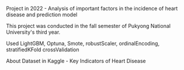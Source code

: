 Project in 2022 - Analysis of important factors in the incidence of heart disease and prediction model

This project was conducted in the fall semester of Pukyong National University's third year.

Used LightGBM, Optuna, Smote, robustScaler, ordinalEncoding, stratifiedKFold crossValidation

About Dataset in Kaggle - Key Indicators of Heart Disease

